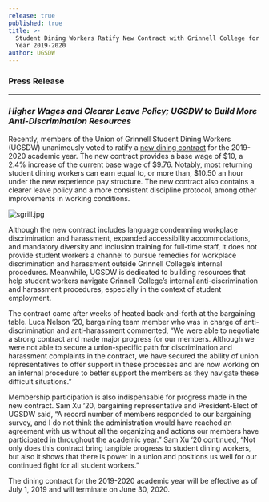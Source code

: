 ```yaml
---
release: true
published: true
title: >-
  Student Dining Workers Ratify New Contract with Grinnell College for Academic
  Year 2019-2020
author: UGSDW
---
```

### Press Release

***

### *Higher Wages and Clearer Leave Policy; UGSDW to Build More Anti-Discrimination Resources*


Recently, members of the Union of Grinnell Student Dining Workers (UGSDW) unanimously voted to ratify a [new dining contract](https://ugsdw-board.slack.com/files/UASH4A81G/FKGSLRM7H/signed_2019-20_dining_contract.pdf) for the 2019-2020 academic year. The new contract provides a base wage of $10, a 2.4% increase of the current base wage of $9.76. Notably, most returning student dining workers can earn equal to, or more than, $10.50 an hour under the new experience pay structure. The new contract also contains a clearer leave policy and a more consistent discipline protocol, among other improvements in working conditions. 

![sgrill.jpg]({{site.baseurl}}/assets/news/sgrill.jpg)

Although the new contract includes language condemning workplace discrimination and harassment, expanded accessibility accommodations, and mandatory diversity and inclusion training for full-time staff, it does not provide student workers a channel to pursue remedies for workplace discrimination and harassment outside Grinnell College’s internal procedures. Meanwhile, UGSDW is dedicated to building resources that help student workers navigate Grinnell College’s internal anti-discrimination and harassment procedures, especially in the context of student employment. 

The contract came after weeks of heated back-and-forth at the bargaining table. Luca Nelson ‘20, bargaining team member who was in charge of anti-discrimination and anti-harassment commented, “We were able to negotiate a strong contract and made major progress for our members. Although we were not able to secure a union-specific path for discrimination and harassment complaints in the contract, we have secured the ability of union representatives to offer support in these processes and are now working on an internal procedure to better support the members as they navigate these difficult situations.” 

Membership participation is also indispensable for progress made in the new contract. Sam Xu ‘20, bargaining representative and President-Elect of UGSDW said, “A record number of members responded to our bargaining survey, and I do not think the administration would have reached an agreement with us without all the organizing and actions our members have participated in throughout the academic year.” Sam Xu ‘20 continued, “Not only does this contract bring tangible progress to student dining workers, but also it shows that there is power in a union and positions us well for our continued fight for all student workers.”

The dining contract for the 2019-2020 academic year will be effective as of July 1, 2019 and will terminate on June 30, 2020.
